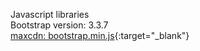 Javascript libraries  
Bootstrap version: 3.3.7  
[maxcdn: bootstrap.min.js](https://maxcdn.bootstrapcdn.com/bootstrap/3.3.7/js/bootstrap.min.js){:target="_blank"}  
